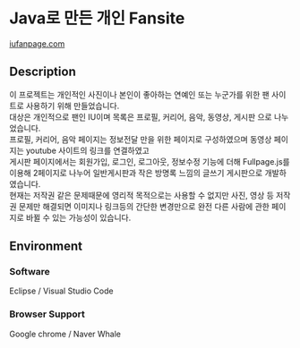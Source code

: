 # Java로 만든 개인 Fansite
[iufanpage.com](http://iufanpage.com/)

## Description
이 프로젝트는 개인적인 사진이나 본인이 좋아하는 연예인 또는 누군가를 위한 팬 사이트로 사용하기 위해 만들었습니다.  
대상은 개인적으로 팬인 IU이며 목록은 프로필, 커리어, 음악, 동영상, 게시판 으로 나누었습니다.  
프로필, 커리어, 음악 페이지는 정보전달 만을 위한 페이지로 구성하였으며
동영상 페이지는 youtube 사이트의 링크를 연결하였고  
게시판 페이지에서는 회원가입, 로그인, 로그아웃, 정보수정 기능에 더해 Fullpage.js를 이용해 2페이지로 나누어 일반게시판과 작은 방명록 느낌의 글쓰기 게시판으로 개발하였습니다.  
현재는 저작권 같은 문제때문에 영리적 목적으로는 사용할 수 없지만 사진, 영상 등 저작권 문제만 해결되면 이미지나 링크등의 간단한 변경만으로 완전 다른 사람에 관한 페이지로 바뀔 수 있는 가능성이 있습니다.  
  
## Environment 
### Software
Eclipse / Visual Studio Code
### Browser Support 
Google chrome / Naver Whale
